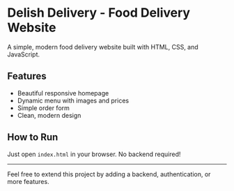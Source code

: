 # Delish Delivery - Food Delivery Website

A simple, modern food delivery website built with HTML, CSS, and JavaScript.

## Features
- Beautiful responsive homepage
- Dynamic menu with images and prices
- Simple order form
- Clean, modern design

## How to Run
Just open `index.html` in your browser. No backend required!

---

Feel free to extend this project by adding a backend, authentication, or more features.

